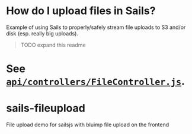 # How do I upload files in Sails?

Example of using Sails to properly/safely stream file uploads to S3 and/or disk (esp. really big uploads).

> TODO expand this readme

See [`api/controllers/FileController.js`](https://github.com/sails101/file-uploads/blob/master/api/controllers/FileController.js#L15).
=======
sails-fileupload
================

File upload demo for sailsjs with bluimp file upload on the frontend
